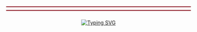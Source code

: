 <svg width="100%" height="50">
  <line x1="0" y1="15" x2="100%" y2="15" stroke="#830513" stroke-width="2"/>
  <line x1="0" y1="25" x2="100%" y2="25" stroke="#830513" stroke-width="2"/>
</svg>
<div align="center">
  <a href="https://git.io/typing-svg"><img src="https://readme-typing-svg.demolab.com?font=Fira+Code&size=25&pause=1000&color=830513&center=true&width=435&lines=Hello%2C+World!" alt="Typing SVG" /></a>
<br>
